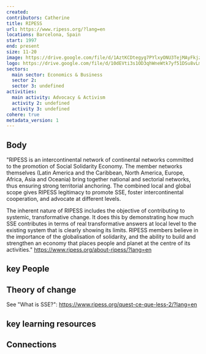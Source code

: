 ```yaml
---
created:
contributors: Catherine
title: RIPESS
url: https://www.ripess.org/?lang=en
locations: Barcelona, Spain
start: 1997
end: present
size: 11-20
image: https://drive.google.com/file/d/1AztKCDtegyg7PYlxyONU3TejMAyFkjzk/view?usp=drive_link
logo: https://drive.google.com/file/d/10dEVti3s1OD3qhWneWtk7yf51DSu8vLm/view?usp=drive_link
sectors:
  main sector: Economics & Business
  sector 2: 
  sector 3: undefined
activities: 
  main activity: Advocacy & Activism
  activity 2: undefined
  activity 3: undefined
cohere: true
metadata_version: 1
---
```



## Body

"RIPESS is an intercontinental network of continental networks committed to the promotion of Social Solidarity Economy. The member networks themselves (Latin America and the Caribbean, North America, Europe, Africa, Asia and Oceania) bring together national and sectorial networks, thus ensuring strong territorial anchoring. The combined local and global scope gives RIPESS legitimacy to promote SSE, foster intercontinental cooperation, and advocate at different levels. 

The inherent nature of RIPESS includes the objective of contributing to systemic, transformative change. It does this by demonstrating how much SSE contributes in terms of real transformative answers at local level to the existing system that is clearly showing its limits. RIPESS members believe in the importance of the globalisation of solidarity, and the ability to build and strengthen an economy that places people and planet at the centre of its activities."
https://www.ripess.org/about-ripess/?lang=en 

## key People



## Theory of change

See "What is SSE?": https://www.ripess.org/quest-ce-que-less-2/?lang=en 

## key learning resources



## Connections



